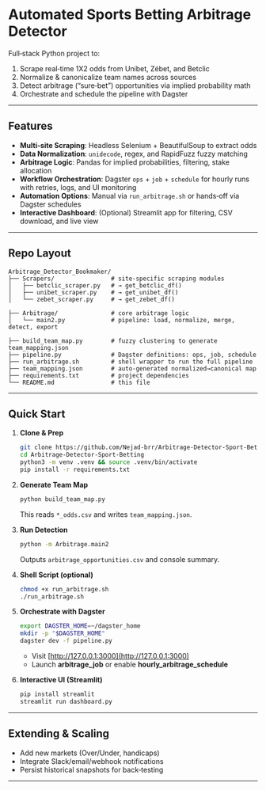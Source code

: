 # Automated Sports Betting Arbitrage Detector

Full‑stack Python project to:

1. Scrape real‑time 1X2 odds from Unibet, Zébet, and Betclic
2. Normalize & canonicalize team names across sources
3. Detect arbitrage (“sure‑bet”) opportunities via implied probability math
4. Orchestrate and schedule the pipeline with Dagster

---

## Features

* **Multi‑site Scraping**: Headless Selenium + BeautifulSoup to extract odds
* **Data Normalization**: `unidecode`, regex, and RapidFuzz fuzzy matching
* **Arbitrage Logic**: Pandas for implied probabilities, filtering, stake allocation
* **Workflow Orchestration**: Dagster `ops` + `job` + `schedule` for hourly runs with retries, logs, and UI monitoring
* **Automation Options**: Manual via `run_arbitrage.sh` or hands‑off via Dagster schedules
* **Interactive Dashboard**: (Optional) Streamlit app for filtering, CSV download, and live view

---

## Repo Layout

```
Arbitrage_Detector_Bookmaker/
├── Scrapers/                # site‑specific scraping modules
│   ├── betclic_scraper.py   # → get_betclic_df()
│   ├── unibet_scraper.py    # → get_unibet_df()
│   └── zebet_scraper.py     # → get_zebet_df()

├── Arbitrage/               # core arbitrage logic
│   └── main2.py             # pipeline: load, normalize, merge, detect, export

├── build_team_map.py        # fuzzy clustering to generate team_mapping.json
├── pipeline.py              # Dagster definitions: ops, job, schedule
├── run_arbitrage.sh         # shell wrapper to run the full pipeline
├── team_mapping.json        # auto‑generated normalized→canonical map
├── requirements.txt         # project dependencies
└── README.md                # this file
```

---

## Quick Start

1. **Clone & Prep**

   ```bash
   git clone https://github.com/Nejad-brr/Arbitrage-Detector-Sport-Betting.git
   cd Arbitrage-Detector-Sport-Betting
   python3 -m venv .venv && source .venv/bin/activate
   pip install -r requirements.txt
   ```

2. **Generate Team Map**

   ```bash
   python build_team_map.py
   ```

   This reads `*_odds.csv` and writes `team_mapping.json`.

3. **Run Detection**

   ```bash
   python -m Arbitrage.main2
   ```

   Outputs `arbitrage_opportunities.csv` and console summary.

4. **Shell Script (optional)**

   ```bash
   chmod +x run_arbitrage.sh
   ./run_arbitrage.sh
   ```

5. **Orchestrate with Dagster**

   ```bash
   export DAGSTER_HOME=~/dagster_home
   mkdir -p "$DAGSTER_HOME"
   dagster dev -f pipeline.py
   ```

   * Visit [http://127.0.0.1:3000](http://127.0.0.1:3000)
   * Launch **arbitrage\_job** or enable **hourly\_arbitrage\_schedule**

6. **Interactive UI (Streamlit)**

   ```bash
   pip install streamlit
   streamlit run dashboard.py
   ```

---

## Extending & Scaling

* Add new markets (Over/Under, handicaps)
* Integrate Slack/email/webhook notifications
* Persist historical snapshots for back‑testing

---

